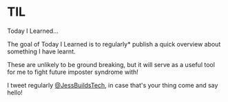 # TIL
Today I Learned... 

The goal of Today I Learned is to regularly* publish a quick overview about something I have learnt. 

These are unlikely to be ground breaking, but it will serve as a useful tool for me to fight future imposter syndrome with! 

I tweet regularly [@JessBuildsTech](https://twitter.com/JessBuildsTech), in case that's your thing come and say hello! 
